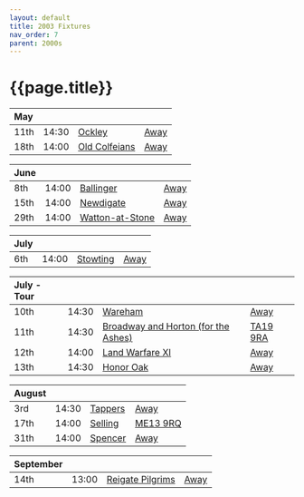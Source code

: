 ```yaml
---
layout: default
title: 2003 Fixtures
nav_order: 7
parent: 2000s
---
```


# {{page.title}}

| May |  |  |  |
|:---|:---|:---|:---|
| 11th | 14:30 | [Ockley](ockley) | [Away](https://goo.gl/maps/vmhvFhbrVZGrsXAAA) |
| 18th | 14:00 | [Old Colfeians](old-colfeians) | [Away]() |

| June |  |  |  |
|:---|:---|:---|:---|
| 8th | 14:00 | [Ballinger](ballinger-waggoners) | [Away]() |
| 15th | 14:00 | [Newdigate](newdigate) | [Away](https://goo.gl/maps/9uAr2nHj19CJDEjw6) |
| 29th | 14:00 | [Watton-at-Stone](watton-at-stone) | [Away](https://goo.gl/maps/JPBQawMsjLgYtVHk9) |

| July |  |  |  |
|:---|:---|:---|:---|
| 6th | 14:00 | [Stowting](stowting) | [Away](https://goo.gl/maps/3Br4woRQXRqh9Uje8) |

| July - Tour |  |  |  |
|:---|:---|:---|:---|
| 10th | 14:30 | [Wareham](wareham) | [Away](https://goo.gl/maps/ZAQ2sHnhykNNozJHA) |
| 11th | 14:30 | [Broadway and Horton (for the Ashes)](broadway-and-horton) | [TA19 9RA](https://goo.gl/maps/ULbmC6LSX5HSAe8U6) |
| 12th | 14:00 | [Land Warfare XI](land-warfare-xi) | [Away](https://goo.gl/maps/3n6nMAbWdLDRPhGU8) |
| 13th | 14:30 | [Honor Oak](honor-oak) | [Away](https://goo.gl/maps/H34z1fKvzwkLUNp69) |

| August |  |  |  |
|:---|:---|:---|:---|
| 3rd | 14:30 | [Tappers](tappers) | [Away](https://goo.gl/maps/VrSWAsVDD2Xi4Nxy9) |
| 17th | 14:00 | [Selling](selling) | [ME13 9RQ](https//goo.gl/maps/QeLhjBkEbJr) |
| 31th | 14:00 | [Spencer](spencer) | [Away](https://goo.gl/maps/JYJF2XUSYvjAnaEZ9) |

| September |  |  |  |
|:---|:---|:---|:---|
| 14th | 13:00 | [Reigate Pilgrims](reigate-pilgrims) | [Away](https://goo.gl/maps/z54KDhWLtQreY6xy9) |
